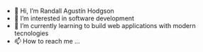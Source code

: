 - 👋 Hi, I’m Randall Agustín Hodgson
- 👀 I’m interested in software development
- 🌱 I’m currently learning to build web applications with modern tecnologies
- 📫 How to reach me ...

<!---
RandallAgHodg/RandallAgHodg is a ✨ special ✨ repository because its `README.md` (this file) appears on your GitHub profile.
You can click the Preview link to take a look at your changes.
--->
